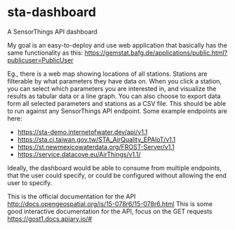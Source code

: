 # sta-dashboard
A SensorThings API dashboard

My goal is an easy-to-deploy and use web application that basically has the same functionality as this: https://gemstat.bafg.de/applications/public.html?publicuser=PublicUser
 
Eg., there is a web map showing locations of all stations. Stations are filterable by what parameters they have data on. When you click a station, you can select which parameters you are interested in, and visualize the results as tabular data or a line graph. You can also choose to export data form all selected parameters and stations as a CSV file. This should be able to run against any SensorThings API endpoint. Some example endpoints are here:
 
* https://sta-demo.internetofwater.dev/api/v1.1
* https://sta.ci.taiwan.gov.tw/STA_AirQuality_EPAIoT/v1.1
* https://st.newmexicowaterdata.org/FROST-Server/v1.1
* https://service.datacove.eu/AirThings/v1.1/
 
Ideally, the dashboard would be able to consume from multiple endpoints, that the user could specify, or could be configured without allowing the end user to specify.
 
This is the official documentation for the API http://docs.opengeospatial.org/is/15-078r6/15-078r6.html
This is some good interactive documentation for the API, focus on the GET requests https://gost1.docs.apiary.io/#
